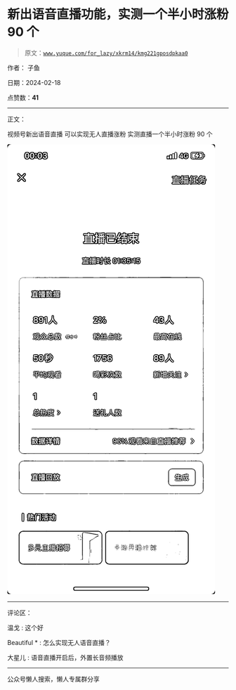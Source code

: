 # 新出语音直播功能，实测一个半小时涨粉 90 个

> 原文：[`www.yuque.com/for_lazy/xkrm14/kmg221gposdpkaa0`](https://www.yuque.com/for_lazy/xkrm14/kmg221gposdpkaa0)

作者： 子鱼

日期：2024-02-18

点赞数：**41**

* * *

正文：

视频号新出语音直播 可以实现无人直播涨粉 实测直播一个半小时涨粉 90 个

![](img/1eeb4dfce930684a56627978778a3a35.png)

* * *

评论区：

温戈 : 这个好

Beautiful * : 怎么实现无人语音直播？

大星儿 : 语音直播开启后，外置长音频播放

* * *

公众号懒人搜索，懒人专属群分享
